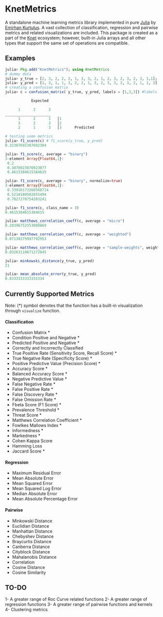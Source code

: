 # KnetMetrics
A standalone machine learning metrics library implemented in pure [Julia](http://docs.julialang.org) by [Emirhan Kurtuluş](https://github.com/ekurtulus). A vast collection of classification, regression and pairwise metrics and related visualizations are included. This package is created as a part of the [Knet](https://github.com/denizyuret/Knet.jl) ecosystem; however, built-in Julia arrays and all other types that support the same set of operations are compatible.

## Examples
```julia
julia> Pkg.add("KnetMetrics"); using KnetMetrics
# dummy data
julia> y_true = [2, 3, 2, 2, 2, 1, 3, 3, 2, 1, 2, 3, 2, 3, 2, 3, 1,1];
julia> y_pred = [1, 3, 1, 1, 3, 2, 2, 1, 3, 2, 3, 3, 2, 3, 2, 1, 1, 3];
# creating a confusion matrix
julia> c = confusion_matrix( y_true, y_pred, labels = [1,2,3]) #labels are truly optional

            Expected

      1      2      3
_____________________
      1      2      1   │1
      3      2      3   │2
      2      1      3   │3      Predicted

# testing some metrics
julia> f1_score(c) # f1_score(y_true, y_pred)
0.32307692307692304

julia> f1_score(c, average = "binary")
3-element Array{Float64,1}:
 0.2
 0.3076923076923077
 0.4615384615384615

julia> f1_score(c, average = "binary", normalize=true)
3-element Array{Float64,1}:
 0.33918173268560714
 0.5218180502855494
 0.7827270754283241

julia> f1_score(c, class_name = 3)
0.4615384615384615

julia> matthews_correlation_coeff(c, average = "micro")
0.20396752553080869

julia> matthews_correlation_coeff(c, average = "weighted")
0.07138375997792953

julia> matthews_correlation_coeff(c, average = "sample-weights", weights = [3,2,1])
0.03263110671272045

julia> minkowski_distance(y_true, y_pred)
21

julia> mean_absolute_error(y_true, y_pred)
0.8333333333333334
```

## Currently Supported Metrics
Note: (*) symbol denotes that the function has a built-in visualization through ```visualize``` function.
#### Classification
- Confusion Matrix *
- Condition Positive and Negative *
- Predicted Positive and Negative *
- Correctly and Incorrectly Classified
- True Positive Rate (Sensitivity Score, Recall Score) *
- True Negative Rate (Specificity Score) *
- Positive Predictive Value (Precision Score) *
- Accuracy Score *
- Balanced Accuracy Score *
- Negative Predictive Value *
- False Negative Rate *
- False Positive Rate *
- False Discovery Rate *
- False Omission Rate *
- Fbeta Score (F1 Score) *
- Prevalence Threshold *
- Threat Score *
- Matthews Correlation Coefficient *
- Fowlkes Mallows Index *
- Informedness *
- Markedness *
- Cohen Kappa Score
- Hamming Loss
- Jaccard Score *

#### Regression
- Maximum Residual Error
- Mean Absolute Error
- Mean Squared Error
- Mean Squared Log Error
- Median Absolute Error
- Mean Absolute Percentage Error

#### Pairwise
- Minkowski Distance
- Euclidian Distance
- Manhattan Distance
- Chebyshev Distance
- Braycurtis Distance
- Canberra Distance
- Cityblock Distance
- Mahalanobis Distance
- Correlation
- Cosine Distance
- Cosine Similarity


## TO-DO
1- A greater range of Roc Curve related functions
2- A greater range of regression functions
3- A greater range of pairwise functions and kernels
4- Clustering metrics
